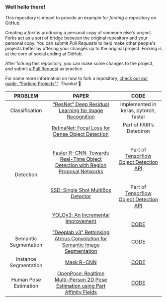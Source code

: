 ### Well hello there!

This repository is meant to provide an example for *forking* a repository on GitHub.

Creating a *fork* is producing a personal copy of someone else's project. Forks act as a sort of bridge between the original repository and your personal copy. You can submit *Pull Requests* to help make other people's projects better by offering your changes up to the original project. Forking is at the core of social coding at GitHub.

After forking this repository, you can make some changes to the project, and submit [a Pull Request](https://github.com/octocat/Spoon-Knife/pulls) as practice.

For some more information on how to fork a repository, [check out our guide, "Forking Projects""](http://guides.github.com/overviews/forking/). Thanks! :sparkling_heart:

| PROBLEM | PAPER | CODE |
| :---:         |     :---:      |          :---: |
| Classification| [“ResNet” Deep Residual Learning for Image Recognition](https://arxiv.org/abs/1512.03385)| Implemented in keras, pytorch, fastai |
| Detection     |[RetinaNet: Focal Loss for Dense Object Detection](https://arxiv.org/pdf/1708.02002.pdf)<br><br><br>[Faster R-CNN: Towards Real-Time Object Detection with Region Proposal Networks](https://arxiv.org/pdf/1506.01497.pdf)<br><br><br> [SSD: Single Shot MultiBox Detector](https://arxiv.org/pdf/1512.02325.pdf)<br><br><br>[YOLOv3: An Incremental Improvement](https://pjreddie.com/media/files/papers/YOLOv3.pdf)|Part of FAIR’s Detectron<br><br><br>Part of [Tensorflow Object Detection API](https://github.com/tensorflow/models/tree/master/research/object_detection)<br><br><br>Part of [Tensorflow Object Detection API](https://github.com/tensorflow/models/tree/master/research/object_detection)<br><br><br>[CODE](https://pjreddie.com/darknet/yolo/)|
|Semantic Segmentation| [“Deeplab v3” Rethinking Atrous Convolution for Semantic Image Segmentation](https://arxiv.org/pdf/1708.02002.pdf)|[CODE](https://github.com/tensorflow/models/tree/master/research/deeplab)|
|Instance Segmentation| [Mask R-CNN](https://arxiv.org/pdf/1703.06870.pdf)|[CODE](https://github.com/matterport/Mask_RCNN)|
|Human Pose Estimation| [OpenPose: Realtime Multi-Person 2D Pose Estimation using Part Affinity Fields](https://arxiv.org/pdf/1812.08008.pdf)|[CODE](https://github.com/CMU-Perceptual-Computing-Lab/openpose)|
